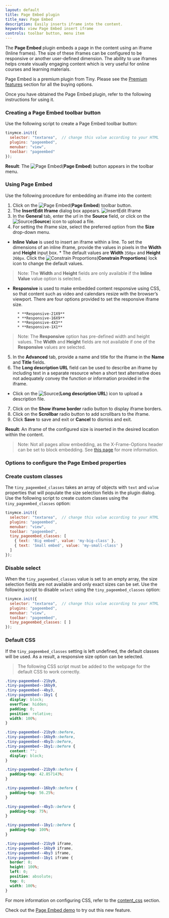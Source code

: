 ```yaml
---
layout: default
title: Page Embed plugin
title_nav: Page Embed
description: Easily inserts iframe into the content.
keywords: view Page Embed insert iframe
controls: toolbar button, menu item
---
```


The **Page Embed** plugin embeds a page in the content using an iframe (Inline frames). The size of these iframes can be configured to be responsive or another user-defined dimension. The ability to use iframes helps create visually engaging content which is very useful for online courses and learning materials.

Page Embed is a premium plugin from Tiny. Please see the [Premium features]({{site.baseurl}}/enterprise/pageembed/) section for all the buying options.

Once you have obtained the Page Embed plugin, refer to the following instructions for using it.

### Creating a Page Embed toolbar button

Use the following script to create a Page Embed toolbar button:

```js
tinymce.init({
  selector: "textarea",  // change this value according to your HTML
  plugins: "pageembed",
  menubar: "view",
  toolbar: "pageembed"
});
```

**Result**: The ![**Page Embed**]({{site.baseurl}}/images/pageembed.png)(**Page Embed**) button appears in the toolbar menu.

### Using Page Embed

Use the following procedure for embedding an iframe into the content:

1. Click on the ![**Page Embed**]({{site.baseurl}}/images/pageembed.png)(**Page Embed**) toolbar button.
2. The **InsertEdit Iframe** dialog box appears.
![InsertEdit Iframe]({{site.baseurl}}/images/insert-iframes.png)
3. In the **General** tab, enter the url in the **Source** field, or click on the ![Source]({{site.baseurl}}/images/source.png)(**Source**) icon to upload a file.
4. For setting the iframe size, select the preferred option from the **Size** drop-down menu.
* **Inline Value** is used to insert an iframe within a line. To set the dimensions of an inline iframe, provide the values in pixels in the **Width** and **Height** input box.
        * The default values are **Width** `350px` and **Height** `260px`. Click the ![Constrain Proportions]({{site.baseurl}}/images/constrainprop.png)(**Constrain Proportions**) lock icon to change the default values.
> Note: The **Width** and **Height** fields are only available if the **Inline Value** value option is selected.
* **Responsive** is used to make embedded content responsive using CSS, so that content such as video and calendars resize with the browser’s viewport. There are four options provided to set the responsive iframe size.

        * **Responsive-21X9**
        * **Responsive-16X9**
        * **Responsive-4X3**
        * **Responsive-1X1**
> Note: The **Responsive** option has pre-defined width and height values. The **Width** and **Height** fields are not available if one of the **Responsive** values are selected.
5. In the **Advanced** tab, provide a name and title for the iframe in the **Name** and **Title** fields.
6. The **Long description URL** field can be used to describe an iframe by including text in a separate resource when a short text alternative does not adequately convey the function or information provided in the iframe.
* Click on the ![Source]({{site.baseurl}}/images/source.png)(**Long description URL**) icon to upload a description file.
7. Click on the **Show iframe border** radio button to display iframe borders.
8. Click on the **Scrollbar** radio button to add scrollbars to the iframe.
9. Click **Save** to save and exit or **Cancel** to dismiss and exit.

**Result**: An iframe of the configured size is inserted in the desired location within the content.

> Note: Not all pages allow embedding, as the X-Frame-Options header can be set to block embedding. See [this page](https://developer.mozilla.org/en-US/docs/Web/HTTP/Headers/X-Frame-Options) for more information.

### Options to configure the Page Embed properties

### Create custom classes

The `tiny_pageembed_classes` takes an array of objects with `text` and `value` properties that will populate the size selection fields in the plugin dialog. Use the following script to create custom classes using the `tiny_pageembed_classes` option:

```js
tinymce.init({
  selector: "textarea",  // change this value according to your HTML
  plugins: "pageembed",
  menubar: "view",
  toolbar: "pageembed",
  tiny_pageembed_classes: [
    { text: 'Big embed', value: 'my-big-class' },
    { text: 'Small embed', value: 'my-small-class' }
  ]
});
```

### Disable select

When the `tiny_pageembed_classes` value is set to an empty array, the size selection fields are not available and only exact sizes can be set. Use the following script to disable `select` using the `tiny_pageembed_classes` option:

```js
tinymce.init({
  selector: "textarea",  // change this value according to your HTML
  plugins: "pageembed",
  menubar: "view",
  toolbar: "pageembed",
  tiny_pageembed_classes: [ ]
});
```

### Default CSS

If the `tiny_pageembed_classes` setting is left undefined, the default classes will be used. As a result, a responsive size option can be selected.

> The following CSS script must be added to the webpage for the default CSS to work correctly.

```css
.tiny-pageembed--21by9,
.tiny-pageembed--16by9,
.tiny-pageembed--4by3,
.tiny-pageembed--1by1 {
  display: block;
  overflow: hidden;
  padding: 0;
  position: relative;
  width: 100%;
}

.tiny-pageembed--21by9::before,
.tiny-pageembed--16by9::before,
.tiny-pageembed--4by3::before,
.tiny-pageembed--1by1::before {
  content: "";
  display: block;
}

.tiny-pageembed--21by9::before {
  padding-top: 42.857143%;
}

.tiny-pageembed--16by9::before {
  padding-top: 56.25%;
}

.tiny-pageembed--4by3::before {
  padding-top: 75%;
}

.tiny-pageembed--1by1::before {
  padding-top: 100%;
}

.tiny-pageembed--21by9 iframe,
.tiny-pageembed--16by9 iframe,
.tiny-pageembed--4by3 iframe,
.tiny-pageembed--1by1 iframe {
  border: 0;
  height: 100%;
  left: 0;
  position: absolute;
  top: 0;
  width: 100%;
}
```
For more information on configuring CSS, refer to the [content_css]({{site.baseurl}}/configure/content-appearance/#content_css) section.

Check out the [Page Embed demo]({{site.baseurl}}/demo/pageembed/) to try out this new feature.

